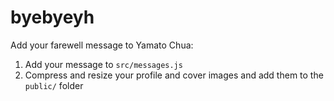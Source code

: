 # byebyeyh

Add your farewell message to Yamato Chua:
1. Add your message to `src/messages.js`
2. Compress and resize your profile and cover images and add them to the `public/` folder

